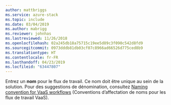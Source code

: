 ```yaml
---
author: mattbriggs
ms.service: azure-stack
ms.topic: include
ms.date: 03/04/2019
ms.author: mabrigg
ms.reviewer: johnhas
ms.lastreviewed: 11/26/2018
ms.openlocfilehash: 02a245db18a75715c19ee5d89c3f090c542d8fd9
ms.sourcegitcommit: 0973dddb81db03cf07c8966ad66526d775ced8b9
ms.translationtype: HT
ms.contentlocale: fr-FR
ms.lasthandoff: 04/23/2019
ms.locfileid: "63447807"
---
```

Entrez un **nom** pour le flux de travail. Ce nom doit être unique au sein de la solution. Pour des suggestions de dénomination, consultez [Naming convention for VaaS workflows](../azure-stack-vaas-best-practice.md#naming-convention-for-vaas-workflows) (Conventions d’affectation de noms pour les flux de travail VaaS).